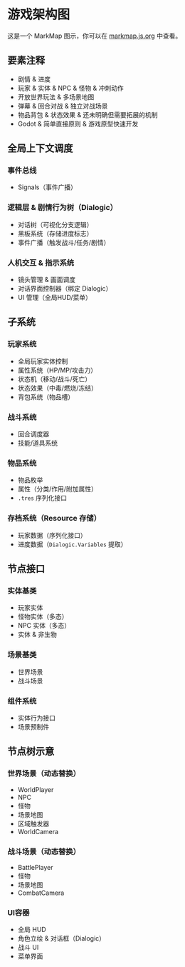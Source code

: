 # 游戏架构图

这是一个 MarkMap 图示，你可以在 [markmap.js.org](https://markmap.js.org/) 中查看。

## 要素注释
- 剧情 & 进度
- 玩家 & 实体 & NPC & 怪物 & 冲刺动作
- 开放世界玩法 & 多场景地图
- 弹幕 & 回合对战 & 独立对战场景
- 物品背包 & 状态效果 & 还未明确但需要拓展的机制
- Godot & 简单直接原则 & 游戏原型快速开发

## 全局上下文调度
### 事件总线
- Signals（事件广播）
### 逻辑层 & 剧情行为树（Dialogic）
- 对话树（可视化分支逻辑）
- 黑板系统（存储进度标志）
- 事件广播（触发战斗/任务/剧情）
### 人机交互 & 指示系统
- 镜头管理 & 画面调度
- 对话界面控制器（绑定 Dialogic）
- UI 管理（全局HUD/菜单）

## 子系统
### 玩家系统
- 全局玩家实体控制
- 属性系统（HP/MP/攻击力）
- 状态机（移动/战斗/死亡）
- 状态效果（中毒/燃烧/冻结）
- 背包系统（物品槽）
### 战斗系统
- 回合调度器
- 技能/道具系统
### 物品系统
- 物品枚举
- 属性（分类/作用/附加属性）
- `.tres` 序列化接口
### 存档系统（Resource 存储）
- 玩家数据（序列化接口）
- 进度数据（`Dialogic.Variables` 提取）

## 节点接口
### 实体基类
- 玩家实体
- 怪物实体（多态）
- NPC 实体（多态）
- 实体 & 非生物
### 场景基类
- 世界场景
- 战斗场景
### 组件系统
- 实体行为接口
- 场景预制件

## 节点树示意
### 世界场景（动态替换）
- WorldPlayer
- NPC
- 怪物
- 场景地图
- 区域触发器
- WorldCamera
### 战斗场景（动态替换）
- BattlePlayer
- 怪物
- 场景地图
- CombatCamera
### UI容器
- 全局 HUD
- 角色立绘 & 对话框（Dialogic）
- 战斗 UI
- 菜单界面
